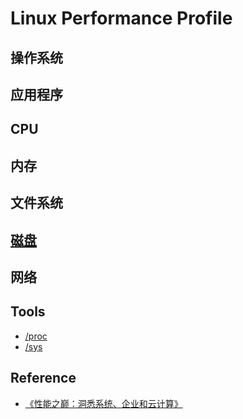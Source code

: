 # Linux Performance Profile


## 操作系统

## 应用程序

## CPU

## 内存

## 文件系统

## [磁盘](disk/README.md)

## 网络

## Tools
* [/proc](tools/proc/README.md)
* [/sys](tools/sys/README.md)

## Reference
* [《性能之巅：洞悉系统、企业和云计算》](https://github.com/SunnnyChan/sc.ebooks/blob/master/programe/profile/sys-performance)
